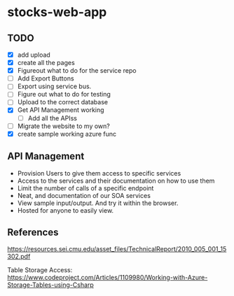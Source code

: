 # stocks-web-app


## TODO
- [x] add upload
- [x] create all the pages
- [x] Figureout what to do for the service repo
- [ ] Add Export Buttons
- [ ] Export using service bus.
- [ ] Figure out what to do for testing
- [ ] Upload to the correct database
- [x] Get API Management working
  - [ ] Add all the APIss
- [ ] Migrate the website to my own?
- [x] create sample working azure func

## API Management
- Provision Users to give them access to specific services
- Access to the services and their documentation on how to use them
- Limit the number of calls of a specific endpoint
- Neat, and documentation of our SOA services
- View sample input/output. And try it within the browser.
- Hosted for anyone to easily view.

## References
https://resources.sei.cmu.edu/asset_files/TechnicalReport/2010_005_001_15302.pdf

Table Storage Access: https://www.codeproject.com/Articles/1109980/Working-with-Azure-Storage-Tables-using-Csharp
